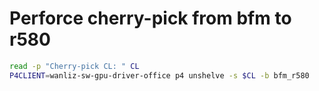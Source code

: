 # Perforce cherry-pick from bfm to r580
```bash
read -p "Cherry-pick CL: " CL
P4CLIENT=wanliz-sw-gpu-driver-office p4 unshelve -s $CL -b bfm_r580
```